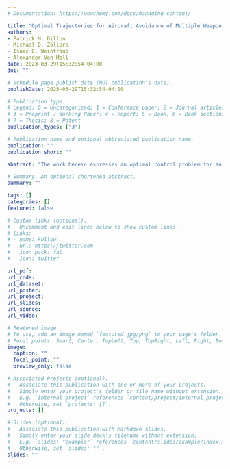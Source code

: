 ```yaml
---
# Documentation: https://wowchemy.com/docs/managing-content/

title: "Optimal Trajectories for Aircraft Avoidance of Multiple Weapon Engagement Zones"
authors:
- Patrick M. Dillon
- Michael D. Zollars
- Isaac E. Weintraub
- Alexander Von Moll
date: 2023-03-29T15:32:54-04:00
doi: ""

# Schedule page publish date (NOT publication's date).
publishDate: 2023-03-29T15:32:54-04:00

# Publication type.
# Legend: 0 = Uncategorized; 1 = Conference paper; 2 = Journal article;
# 3 = Preprint / Working Paper; 4 = Report; 5 = Book; 6 = Book section;
# 7 = Thesis; 8 = Patent
publication_types: ["3"]

# Publication name and optional abbreviated publication name.
publication: ""
publication_short: ""

abstract: "The work herein expresses an optimal control problem for an air vehicle to reach a desired location through two dynamic keep out zones. In todayâs contested world, there are many instances where air vehicles are denied a portion of the airspace when trying to reach a desired target. Under these conditions the objective is to find the optimal route to the desired location while obeying path constraints. In this work, the path constraint is defined as the enemy's ground weapon engagement zone, and is established in a way that simulates an anti-aircraft defense system. The vehicle's objective is to reach the desired location in minimum time while completely avoiding the engagement zone. This optimal control problem is considered in the Cartesian plane, has a fixed final state, and free final time. The dynamics of the aircraft are a function of the aircraft's velocity and heading. The velocity of the aircraft is assumed to be constant and the vehicle's control is its heading rate. The engagement zone, which acts as a path constraint, is dynamic in that its effective range is a function of the engagement zone's instantaneous line of sight angle and the aircraft's instantaneous bearing angle. The desired final location is defined to be a point opposite the engagement zone from the aircraft's initial location. Several scenarios are conducted to show path trajectories through multiple dynamic engagement zones. Results illustrate how aircraft dynamic maneuvers can minimize total flight time to a target while maintaining a safe distance from enemy threats. Further, while investigating multiple engagement zones, it is shown that an aircraft can maintain safe separation from multiple overlapping threats by manipulating relative bearing angles and the aircraft's heading."

# Summary. An optional shortened abstract.
summary: ""

tags: []
categories: []
featured: false

# Custom links (optional).
#   Uncomment and edit lines below to show custom links.
# links:
# - name: Follow
#   url: https://twitter.com
#   icon_pack: fab
#   icon: twitter

url_pdf:
url_code:
url_dataset:
url_poster:
url_project:
url_slides:
url_source:
url_video:

# Featured image
# To use, add an image named `featured.jpg/png` to your page's folder. 
# Focal points: Smart, Center, TopLeft, Top, TopRight, Left, Right, BottomLeft, Bottom, BottomRight.
image:
  caption: ""
  focal_point: ""
  preview_only: false

# Associated Projects (optional).
#   Associate this publication with one or more of your projects.
#   Simply enter your project's folder or file name without extension.
#   E.g. `internal-project` references `content/project/internal-project/index.md`.
#   Otherwise, set `projects: []`.
projects: []

# Slides (optional).
#   Associate this publication with Markdown slides.
#   Simply enter your slide deck's filename without extension.
#   E.g. `slides: "example"` references `content/slides/example/index.md`.
#   Otherwise, set `slides: ""`.
slides: ""
---
```

